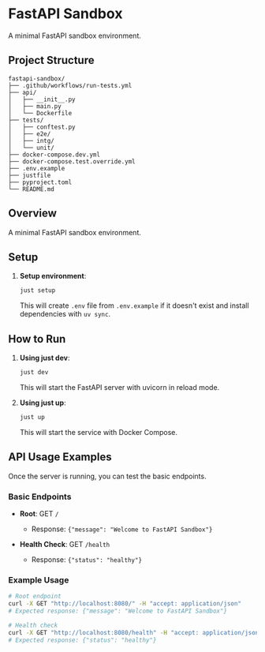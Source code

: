 # FastAPI Sandbox

A minimal FastAPI sandbox environment.

## Project Structure

```
fastapi-sandbox/
├── .github/workflows/run-tests.yml
├── api/
│   ├── __init__.py
│   ├── main.py
│   └── Dockerfile
├── tests/
│   ├── conftest.py
│   ├── e2e/             
│   ├── intg/            
│   └── unit/            
├── docker-compose.dev.yml
├── docker-compose.test.override.yml
├── .env.example
├── justfile
├── pyproject.toml
└── README.md
```

## Overview

A minimal FastAPI sandbox environment.

## Setup

1. **Setup environment**:
   ```bash
   just setup
   ```
   This will create `.env` file from `.env.example` if it doesn't exist and install dependencies with `uv sync`.

## How to Run

1. **Using just dev**:
   ```bash
   just dev
   ```
   This will start the FastAPI server with uvicorn in reload mode.

2. **Using just up**:
   ```bash
   just up
   ```
   This will start the service with Docker Compose.

## API Usage Examples

Once the server is running, you can test the basic endpoints.

### Basic Endpoints
- **Root**: GET `/`
  - Response: `{"message": "Welcome to FastAPI Sandbox"}`

- **Health Check**: GET `/health`
  - Response: `{"status": "healthy"}`

### Example Usage
```bash
# Root endpoint
curl -X GET "http://localhost:8080/" -H "accept: application/json"
# Expected response: {"message": "Welcome to FastAPI Sandbox"}

# Health check
curl -X GET "http://localhost:8080/health" -H "accept: application/json"
# Expected response: {"status": "healthy"}
```
